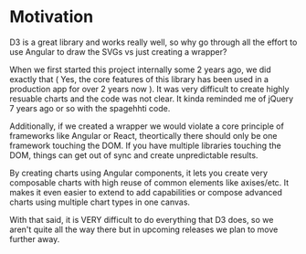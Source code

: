 # Motivation

D3 is a great library and works really well, so why go through all the effort
to use Angular to draw the SVGs vs just creating a wrapper?

When we first started this project internally some 2 years ago, we did exactly
that ( Yes, the core features of this library has been used in a production app for over 2
years now ). It was very difficult to create highly resuable charts and the code
was not clear. It kinda reminded me of jQuery 7 years ago or so with the spagehhti code.

Additionally, if we created a wrapper we would violate a core principle of frameworks
like Angular or React, theortically there should only be one framework touching the DOM.
If you have multiple libraries touching the DOM, things can get out of sync and create
unpredictable results.

By creating charts using Angular components, it lets you create very composable
charts with high reuse of common elements like axises/etc. It makes it even easier
to extend to add capabilities or compose advanced charts using multiple chart types
in one canvas.

With that said, it is VERY difficult to do everything that D3 does, so we aren't
quite all the way there but in upcoming releases we plan to move further away.
